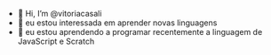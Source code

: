 - 👋 Hi, I’m @vitoriacasali
- 👀 eu  estou interessada em aprender novas linguagens
- 🌱 eu estou aprendendo a programar recentemente a linguagem de JavaScript e Scratch

<!---
vitoriacasali/vitoriacasali is a ✨ special ✨ repository because its `README.md` (this file) appears on your GitHub profile.
You can click the Preview link to take a look at your changes.
--->
